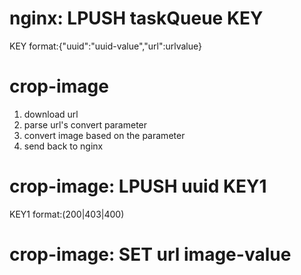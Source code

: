 # nginx: LPUSH taskQueue KEY

KEY format:{"uuid":"uuid-value","url":urlvalue}

# crop-image

1. download url
2. parse url's convert parameter
3. convert image based on the parameter
4. send back to nginx

# crop-image: LPUSH uuid KEY1

KEY1 format:(200|403|400)

# crop-image: SET url image-value

